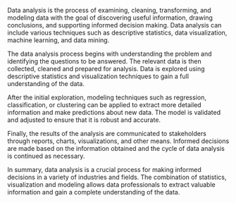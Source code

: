 Data analysis is the process of examining, cleaning, transforming, and modeling data with the goal of discovering useful information, drawing conclusions, and supporting informed decision making. Data analysis can include various techniques such as descriptive statistics, data visualization, machine learning, and data mining.

The data analysis process begins with understanding the problem and identifying the questions to be answered. The relevant data is then collected, cleaned and prepared for analysis. Data is explored using descriptive statistics and visualization techniques to gain a full understanding of the data.

After the initial exploration, modeling techniques such as regression, classification, or clustering can be applied to extract more detailed information and make predictions about new data. The model is validated and adjusted to ensure that it is robust and accurate.

Finally, the results of the analysis are communicated to stakeholders through reports, charts, visualizations, and other means. Informed decisions are made based on the information obtained and the cycle of data analysis is continued as necessary.

In summary, data analysis is a crucial process for making informed decisions in a variety of industries and fields. The combination of statistics, visualization and modeling allows data professionals to extract valuable information and gain a complete understanding of the data.
